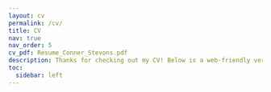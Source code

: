 ```yaml
---
layout: cv
permalink: /cv/
title: CV
nav: true
nav_order: 5
cv_pdf: Resume_Conner_Stevons.pdf
description: Thanks for checking out my CV! Below is a web-friendly version of my experiences. For a PDF-equivalent version of my CV, click on the PDF icon on the right-hand side.
toc:
  sidebar: left
---
```

